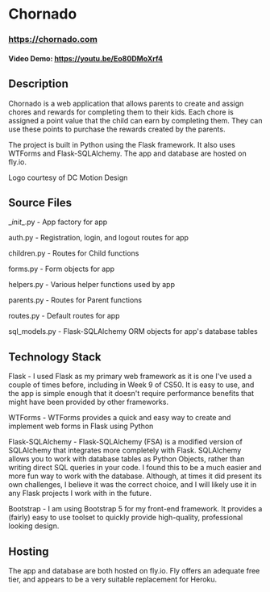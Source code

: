 # Chornado
### https://chornado.com
#### Video Demo: https://youtu.be/Eo80DMoXrf4

## Description

Chornado is a web application that allows parents to create and assign chores and rewards for completing them to their kids. Each chore is assigned a point value that the child can earn by completing them. They can use these points to purchase the rewards created by the parents.

The project is built in Python using the Flask framework. It also uses WTForms and Flask-SQLAlchemy. The app and database are hosted on fly.io.

Logo courtesy of DC Motion Design

## Source Files
\__init__.py - App factory for app

auth.py - Registration, login, and logout routes for app

children.py - Routes for Child functions

forms.py - Form objects for app

helpers.py - Various helper functions used by app

parents.py - Routes for Parent functions

routes.py - Default routes for app

sql_models.py - Flask-SQLAlchemy ORM objects for app's database tables

## Technology Stack
Flask - I used Flask as my primary web framework as it is one I've used a couple of times before, including in Week 9 of CS50. It is easy to use, and the app is simple enough that it doesn't require performance benefits that might have been provided by other frameworks.

WTForms - WTForms provides a quick and easy way to create and implement web forms in Flask using Python

Flask-SQLAlchemy - Flask-SQLAlchemy (FSA) is a modified version of SQLAlchemy that integrates more completely with Flask. SQLAlchemy allows you to work with database tables as Python Objects, rather than writing direct SQL queries in your code. I found this to be a much easier and more fun way to work with the database. Although, at times it did present its own challenges, I believe it was the correct choice, and I will likely use it in any Flask projects I work with in the future.

Bootstrap - I am using Bootstrap 5 for my front-end framework. It provides a (fairly) easy to use toolset to quickly provide high-quality, professional looking design.

## Hosting
The app and database are both hosted on fly.io. Fly offers an adequate free tier, and appears to be a very suitable replacement for Heroku.
